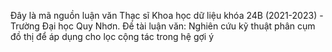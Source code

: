 Đây là mã nguồn luận văn Thạc sĩ Khoa học dữ liệu khóa 24B (2021-2023) - Trường Đại học Quy Nhơn. Đề tài luận văn: Nghiên cứu kỹ thuật phân cụm đồ thị để áp dụng cho lọc cộng tác trong hệ gợi ý
